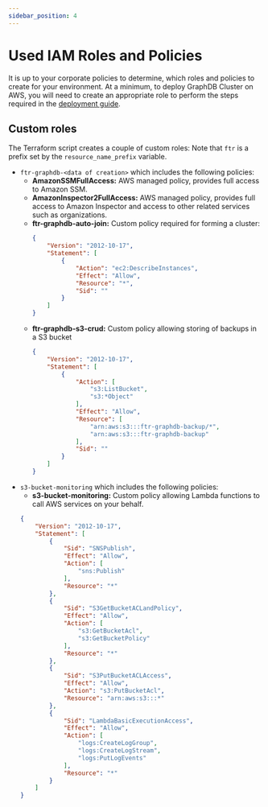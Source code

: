 ```yaml
---
sidebar_position: 4
---
```


# Used IAM Roles and Policies

It is up to your corporate policies to determine, which roles and policies to create for your
environment. At a minimum, to deploy GraphDB Cluster on AWS, you will need to create an appropriate role to perform 
the steps required in the [deployment guide](../deployment-assets/DAS-001).

## Custom roles
The Terraform script creates a couple of custom roles:
Note that `ftr` is a prefix set by the `resource_name_prefix` variable.
* `ftr-graphdb-<data of creation>` which includes the following policies: 
  * **AmazonSSMFullAccess:** AWS managed policy, provides full access to Amazon SSM.
  * **AmazonInspector2FullAccess:** AWS managed policy, provides full access to Amazon Inspector and access to other
    related services such as organizations.
  * **ftr-graphdb-auto-join:** Custom policy required for forming a cluster: 
      ```json
      {
          "Version": "2012-10-17",
          "Statement": [
              {
                  "Action": "ec2:DescribeInstances",
                  "Effect": "Allow",
                  "Resource": "*",
                  "Sid": ""
              }
          ]
      }
      ```
  * **ftr-graphdb-s3-crud:** Custom policy allowing storing of backups in a S3 bucket
      ```json
      {
          "Version": "2012-10-17",
          "Statement": [
              {
                  "Action": [
                      "s3:ListBucket",
                      "s3:*Object"
                  ],
                  "Effect": "Allow",
                  "Resource": [
                      "arn:aws:s3:::ftr-graphdb-backup/*",
                      "arn:aws:s3:::ftr-graphdb-backup"
                  ],
                  "Sid": ""
              }
          ]
      }
      ```
* `s3-bucket-monitoring` which includes the following policies: 
    * **s3-bucket-monitoring:** Custom policy allowing Lambda functions to call AWS services on your behalf.
    ```json
    {
        "Version": "2012-10-17",
        "Statement": [
            {
                "Sid": "SNSPublish",
                "Effect": "Allow",
                "Action": [
                    "sns:Publish"
                ],
                "Resource": "*"
            },
            {
                "Sid": "S3GetBucketACLandPolicy",
                "Effect": "Allow",
                "Action": [
                    "s3:GetBucketAcl",
                    "s3:GetBucketPolicy"
                ],
                "Resource": "*"
            },
            {
                "Sid": "S3PutBucketACLAccess",
                "Effect": "Allow",
                "Action": "s3:PutBucketAcl",
                "Resource": "arn:aws:s3:::*"
            },
            {
                "Sid": "LambdaBasicExecutionAccess",
                "Effect": "Allow",
                "Action": [
                    "logs:CreateLogGroup",
                    "logs:CreateLogStream",
                    "logs:PutLogEvents"
                ],
                "Resource": "*"
            }
        ]
    }
    ```  
